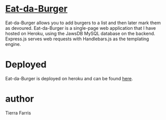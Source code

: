 # [Eat-da-Burger](https://hidden-caverns-60875.herokuapp.com/)


Eat-da-Burger allows you to add burgers to a list and then later mark them as devoured. Eat-da-Burger is a single-page web application that I have hosted on Heroku, using the JawsDB MySQL database on the backend.  Express.js serves web requests with Handlebars.js as the templating engine.


# Deployed

Eat-da-Burger is deployed on heroku and can be found [here](https://hidden-caverns-60875.herokuapp.com/).

# author
Tierra Farris

